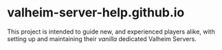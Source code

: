 # valheim-server-help.github.io
This project is intended to guide new, and experienced players alike, with setting up and maintaining their *vanilla* dedicated Valheim Servers.
